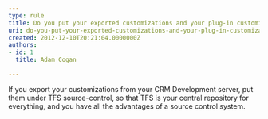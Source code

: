 ```yaml
---
type: rule
title: Do you put your exported customizations and your plug-in customization under source-control during deployment?
uri: do-you-put-your-exported-customizations-and-your-plug-in-customization-under-source-control-during-deployment
created: 2012-12-10T20:21:04.0000000Z
authors:
- id: 1
  title: Adam Cogan

---
```




<span class='intro'> <p>
          If you export your customizations from your CRM Development server, put them under
          TFS source-control, so that TFS is your central repository for everything, and you
          have all the advantages of a source control system.
        </p> </span>




